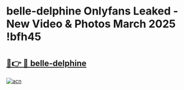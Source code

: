 # belle-delphine Onlyfans Leaked - New Video & Photos March 2025 !bfh45

# <h2><a href="https://873pz3.iuczelnia.edu.pl?title=belle-delphine&ref=bfh45">🔗👉 🔴 belle-delphine</a></h2>

[![acn](https://github.com/user-attachments/assets/0f9c940e-d8b0-45ae-aac7-cd30a18b3e1c)](https://873pz3.iuczelnia.edu.pl?title=belle-delphine&ref=bfh45)

